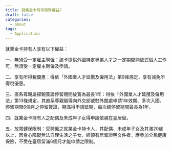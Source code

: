 ```yaml
---
title: 就業金卡有何特殊權益?
draft: false
categories:
  - about
tags:
  - Application
---
```

就業金卡持有人享有以下權益：

一、無須受一定雇主聘僱：該卡提供外國特定專業人才之一定期間開放式個人工作可，無須受一定雇主聘僱及申請。

二、享有所得稅優惠：得依「外國業人才延攬及僱用法」第9條規定，享有減免所得稅優惠。

三、直系尊親屬探親簽證停留期間放寬為最長1年：得依「外國業人才延攬及僱用法」第13條規定，其直系尊親屬得向外交部或駐外館處申請1年效期、多次入國、停留期限6個月之停留簽證，期滿得申請延期，每次總停留期間最長為1年。

四、就業金卡持有人之配偶及未成年子女得申請依親在臺居留。

五、放寬健保限制：受聘僱之就業金卡持卡人，其配偶、未成年子女及其滿20歲以上，因身心障礙無法自理生活之子女，經領有居留證明文件者，應參加全民健康保險，不受在臺居留滿6個月才能申請之限制。